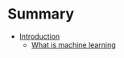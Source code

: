 # Summary

* [Introduction](README.md)
  * [What is machine learning](content/01_introduction/definition.md)

